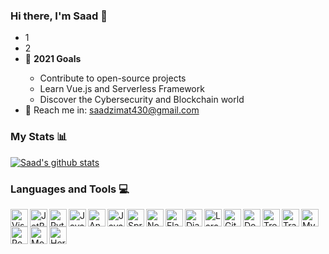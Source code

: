 ### Hi there, I'm Saad 👋

<ul>
  <li>1</li>
  <li>2</li>
  <li>🏹 <b>2021 Goals</b></li>
  <ul>
    <li>Contribute to open-source projects</li>
    <li>Learn Vue.js and Serverless Framework</li>
    <li>Discover the Cybersecurity and Blockchain world</li>
  </ul>
  <li>📧 Reach me in: <a href="mailto: saadzimat430@gmail.com">saadzimat430@gmail.com</a></li>
</ul>

<!--
**saadzimat430/saadzimat430** is a ✨ _special_ ✨ repository because its `README.md` (this file) appears on your GitHub profile.
-->

### My Stats 📊
[![Saad's github stats](https://github-readme-stats.vercel.app/api?username=saadzimat430)](https://github.com/anuraghazra/github-readme-stats)

### Languages and Tools 💻

<img align="left" alt="Visual Studio Code" width="28px" src="https://code.visualstudio.com/assets/favicon.ico" />
<img align="left" alt="JetBrains IDEs" width="28px" src="https://pbs.twimg.com/profile_images/1276465732923129856/A_SdJ_cW_400x400.jpg" />
<img align="left" alt="Python" width="28px" src="https://pic.clubic.com/v1/images/1501281/raw" />
<img align="left" alt="JavaScript" width="28px" src="https://hackr.io/tutorials/javascript/logo-javascript.svg?ver=1587977697" />
<img align="left" alt="Angular" width="28px" src="https://d2eip9sf3oo6c2.cloudfront.net/tags/images/000/001/031/square_256/angular2.png" />
<img align="left" alt="Java" width="28px" src="https://pic.clubic.com/v1/images/1501424/raw" />
<img align="left" alt="Spring Boot" width="28px" src="https://spring.io/images/projects/spring-edf462fec682b9d48cf628eaf9e19521.svg" />
<img align="left" alt="Node.js" width="28px" src="https://onlyweb-formation.com/uploads/mod_logo/nodejs.png" />
<img align="left" alt="Flask" width="28px" src="https://encrypted-tbn0.gstatic.com/images?q=tbn:ANd9GcRBQqX699Ii1yOe0IYdJ3SmuIA8DFyIMgRKLQ&usqp=CAU" />
<img align="left" alt="Django REST Framework" width="28px" src="https://avatars0.githubusercontent.com/u/1902055?s=280&v=4" />
<img align="left" alt="Laravel" width="28px" src="https://styles.redditmedia.com/t5_2uakt/styles/communityIcon_fmttas2xiy351.png?width=256&s=23a11a8bc840779e41b4b7d4976e7a42a5c5f1f8" />
<img align="left" alt="Git" width="28px" src="https://avatars3.githubusercontent.com/u/18133?s=200&v=4" />
<img align="left" alt="Docker" width="28px" src="https://miro.medium.com/max/512/1*Q2rRlwqv-tDfZ6QXmJqMuQ.png" />
<img align="left" alt="Trello" width="28px" src="https://cdn.techgyd.com/trello-6.jpg" />
<img align="left" alt="Travis CI" width="28px" src="https://cdn.iconscout.com/icon/free/png-256/travis-ci-1-569457.png" />
<img align="left" alt="MySQL" width="28px" src="https://www.ideematic.com/wp-content/uploads/2018/02/mysql.png" />
<img align="left" alt="PostgreSQL" width="28px" src="https://diamanti.com/wp-content/uploads/2019/10/postgresql.png" />
<img align="left" alt="MongoDB" width="28px" src="https://4.bp.blogspot.com/-X7UPkOQjQuQ/WuHLUEM7SDI/AAAAAAAAAOY/rXGXSOfPP2ckF_cSOC3C5d3B_BhIgNcxACLcBGAs/s1600/mongodb%2B%25282%2529.png" />
<img align="left" alt="Heroku" width="28px" src="https://s3.amazonaws.com/hackdesign/tools/app_images/000/000/037/icon_small/heroku-logo-6e6c2ed8be2ad02ac96455d53e4e7e43.png?1385326105" />
